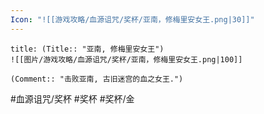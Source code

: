 ```yaml
---
Icon: "![[游戏攻略/血源诅咒/奖杯/亚南，修梅里安女王.png|30]]"
---
```

```ad-common-gold-trophy
title: (Title:: "亚南, 修梅里安女王")
![[图片/游戏攻略/血源诅咒/奖杯/亚南，修梅里安女王.png|100]]

(Comment:: "击败亚南, 古旧迷宫的血之女王.")
```

#血源诅咒/奖杯 #奖杯 #奖杯/金
